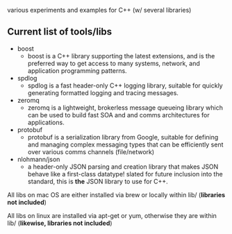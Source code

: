 various experiments and examples for C++ (w/ several libraries)

Current list of tools/libs
--
* boost
    * boost is a C++ library supporting the latest extensions, and is the preferred way to get access to 
    many systems, network, and application programming patterns.
* spdlog
    * spdlog is a fast header-only C++ logging library, suitable for quickly generating formatted logging
    and tracing messages. 
* zeromq
    * zeromq is a lightweight, brokerless message queueing library which can be used to build fast SOA and 
    and comms architectures for applications.
* protobuf
    * protobuf is a serialization library from Google, suitable for defining and managing complex messaging
    types that can be efficiently sent over various comms channels (file/network)
* nlohmann/json
    * a header-only JSON parsing and creation library that makes JSON behave like a first-class
    datatype! slated for future inclusion into the standard, this is **the** JSON library to
    use for C++.

All libs on mac OS are either installed via brew or locally within lib/ 
(**libraries not included**)

All libs on linux are installed via apt-get or yum, otherwise they are
within lib/ (**likewise, libraries not included**)
